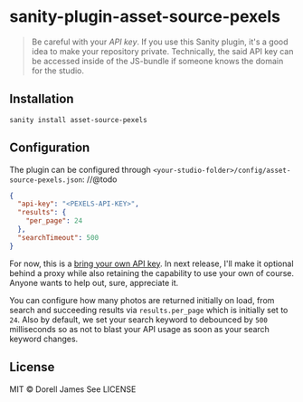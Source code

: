 # sanity-plugin-asset-source-pexels

> Be careful with your _API key_. If you use this Sanity plugin, it's a good idea to make your repository private. Technically, the said API key can be accessed inside of the JS-bundle if someone knows the domain for the studio.

## Installation

```
sanity install asset-source-pexels
```

## Configuration

The plugin can be configured through `<your-studio-folder>/config/asset-source-pexels.json`:
//@todo

```json
{
  "api-key": "<PEXELS-API-KEY>",
  "results": {
    "per_page": 24
  },
  "searchTimeout": 500
}
```

For now, this is a [bring your own API key](https://www.pexels.com/api/new/). In next release, I'll make it optional behind a proxy while also retaining the capability to use your own of course. Anyone wants to help out, sure, appreciate it.

You can configure how many photos are returned initially on load, from search and succeeding results via `results.per_page` which is initially set to `24`. Also by default, we set your search keyword to debounced by `500` milliseconds so as not to blast your API usage as soon as your search keyword changes.

## License

MIT © Dorell James
See LICENSE
